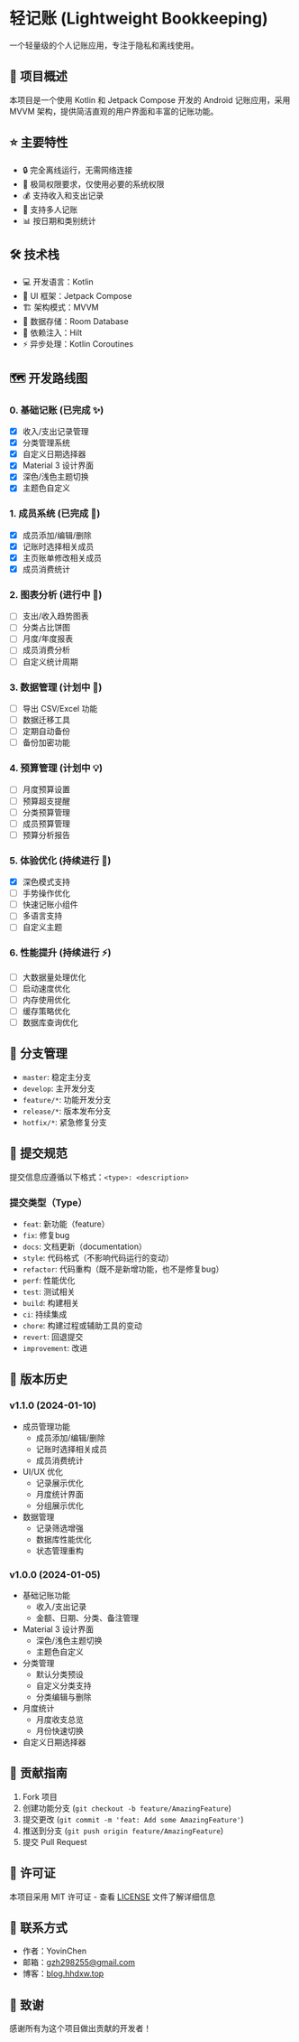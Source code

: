 # 轻记账 (Lightweight Bookkeeping)

一个轻量级的个人记账应用，专注于隐私和离线使用。

## 📖 项目概述

本项目是一个使用 Kotlin 和 Jetpack Compose 开发的 Android 记账应用，采用 MVVM 架构，提供简洁直观的用户界面和丰富的记账功能。

## ⭐️ 主要特性

- 🔒 完全离线运行，无需网络连接
- 📱 极简权限要求，仅使用必要的系统权限
- 💰 支持收入和支出记录
- 👥 支持多人记账
- 📊 按日期和类别统计

## 🛠 技术栈

- 💻 开发语言：Kotlin
- 🎨 UI 框架：Jetpack Compose
- 🏗️ 架构模式：MVVM
- 💾 数据存储：Room Database
- 💉 依赖注入：Hilt
- ⚡️ 异步处理：Kotlin Coroutines

## 🗺 开发路线图

### 0. 基础记账 (已完成 ✨)
- [x] 收入/支出记录管理
- [x] 分类管理系统
- [x] 自定义日期选择器
- [x] Material 3 设计界面
- [x] 深色/浅色主题切换
- [x] 主题色自定义

### 1. 成员系统 (已完成 🎉)
- [x] 成员添加/编辑/删除
- [x] 记账时选择相关成员
- [x] 主页账单修改相关成员
- [x] 成员消费统计

### 2. 图表分析 (进行中 🚀)
- [ ] 支出/收入趋势图表
- [ ] 分类占比饼图
- [ ] 月度/年度报表
- [ ] 成员消费分析
- [ ] 自定义统计周期

### 3. 数据管理 (计划中 📝)
- [ ] 导出 CSV/Excel 功能
- [ ] 数据迁移工具
- [ ] 定期自动备份
- [ ] 备份加密功能

### 4. 预算管理 (计划中 💡)
- [ ] 月度预算设置
- [ ] 预算超支提醒
- [ ] 分类预算管理
- [ ] 成员预算管理
- [ ] 预算分析报告

### 5. 体验优化 (持续进行 🔄)
- [x] 深色模式支持
- [ ] 手势操作优化
- [ ] 快速记账小组件
- [ ] 多语言支持
- [ ] 自定义主题

### 6. 性能提升 (持续进行 ⚡️)
- [ ] 大数据量处理优化
- [ ] 启动速度优化
- [ ] 内存使用优化
- [ ] 缓存策略优化
- [ ] 数据库查询优化

## 🌲 分支管理

- `master`: 稳定主分支
- `develop`: 主开发分支
- `feature/*`: 功能开发分支
- `release/*`: 版本发布分支
- `hotfix/*`: 紧急修复分支

## 🔄 提交规范

提交信息应遵循以下格式：`<type>: <description>`

### 提交类型（Type）

- `feat`: 新功能（feature）
- `fix`: 修复bug
- `docs`: 文档更新（documentation）
- `style`: 代码格式（不影响代码运行的变动）
- `refactor`: 代码重构（既不是新增功能，也不是修复bug）
- `perf`: 性能优化
- `test`: 测试相关
- `build`: 构建相关
- `ci`: 持续集成
- `chore`: 构建过程或辅助工具的变动
- `revert`: 回退提交
- `improvement`: 改进

## 📝 版本历史

### v1.1.0 (2024-01-10)
- 成员管理功能
  - 成员添加/编辑/删除
  - 记账时选择相关成员
  - 成员消费统计
- UI/UX 优化
  - 记录展示优化
  - 月度统计界面
  - 分组展示优化
- 数据管理
  - 记录筛选增强
  - 数据库性能优化
  - 状态管理重构

### v1.0.0 (2024-01-05)
- 基础记账功能
  - 收入/支出记录
  - 金额、日期、分类、备注管理
- Material 3 设计界面
  - 深色/浅色主题切换
  - 主题色自定义
- 分类管理
  - 默认分类预设
  - 自定义分类支持
  - 分类编辑与删除
- 月度统计
  - 月度收支总览
  - 月份快速切换
- 自定义日期选择器

## 🤝 贡献指南

1. Fork 项目
2. 创建功能分支 (`git checkout -b feature/AmazingFeature`)
3. 提交更改 (`git commit -m 'feat: Add some AmazingFeature'`)
4. 推送到分支 (`git push origin feature/AmazingFeature`)
5. 提交 Pull Request

## 📄 许可证

本项目采用 MIT 许可证 - 查看 [LICENSE](LICENSE) 文件了解详细信息

## 📮 联系方式

- 作者：YovinChen
- 邮箱：gzh298255@gmail.com
- 博客：[blog.hhdxw.top](https://blog.hhdxw.top)

## 🙏 致谢

感谢所有为这个项目做出贡献的开发者！
